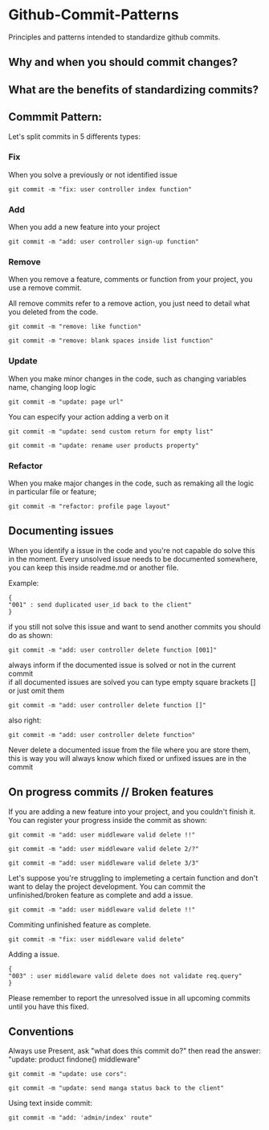 # Github-Commit-Patterns
Principles and patterns intended to standardize github commits.

## Why and when you should commit changes?


## What are the benefits of standardizing commits?

## Commmit Pattern:

Let's split commits in 5 differents types:

### Fix
  When you solve a previously or not identified issue
  ```
  git commit -m "fix: user controller index function"
  ```
 
  
### Add
  When you add a new feature into your project
  ```
  git commit -m "add: user controller sign-up function"
  ```
  
### Remove
  When you remove a feature, comments or function from your project, you use a remove commit.
  
  All remove commits refer to a remove action, you just need to detail what you deleted from the code.
   ```
  git commit -m "remove: like function"
  ```
  
  ```
  git commit -m "remove: blank spaces inside list function"
  
  ```
 
### Update
  When you make minor changes in the code, such as changing variables name, changing loop logic
  ```
  git commit -m "update: page url"
  ```
  You can especify your action adding a verb on it 
  
  ```
  git commit -m "update: send custom return for empty list"
  ```
  
  ```
  git commit -m "update: rename user products property"
  ```
  
### Refactor
  When you make major changes in the code, such as remaking all the logic in particular file or feature;
  ```
  git commit -m "refactor: profile page layout"
  ```

## Documenting issues
  When you identify a issue in the code and you're not capable do solve this in the moment.
  Every unsolved issue needs to be documented somewhere, you can keep this inside readme.md or another file.   
 
  Example:
  ```
  {
  "001" : send duplicated user_id back to the client"
  }
  
  ```
  
  if you still not solve this issue and want to send another commits you should do as shown:
  
  ```
  git commit -m "add: user controller delete function [001]"
  ```
  
  always inform if the documented issue is solved or not in the current commit  
  if all documented issues are solved you can type empty square brackets [] or just omit them

  ```
  git commit -m "add: user controller delete function []"
  ```
  
  also right:
  ```
  git commit -m "add: user controller delete function"
  ```
  
  Never delete a documented issue from the file where you are store them, this is way you will always know which fixed or unfixed issues are in the commit

## On progress commits // Broken features
  If you are adding a new feature into your project, and you couldn't finish it. You can register your progress inside the commit as shown:
  
  ```
  git commit -m "add: user middleware valid delete !!"
  ```
  
  ```
  git commit -m "add: user middleware valid delete 2/?"
  ```
  
  ```
  git commit -m "add: user middleware valid delete 3/3"
  ```
    
  Let's suppose you're struggling to implemeting a certain function and don't want to delay the project development. 
  You can commit the unfinished/broken feature as complete and add a issue.
  
  ```
  git commit -m "add: user middleware valid delete !!"
  ```
  Commiting unfinished feature as complete.
  ```
  git commit -m "fix: user middleware valid delete"
  ```
  
  Adding a issue.
  ```
  {
  "003" : user middleware valid delete does not validate req.query"
  }
  
  ```
  
  Please remember to report the unresolved issue in all upcoming commits until you have this fixed.


## Conventions
  Always use Present, ask "what does this commit do?" then read the answer: "update: product findone() middleware"
  ```
  git commit -m "update: use cors":
  ```
  
  ```
  git commit -m "update: send manga status back to the client"
  ```
  
  Using text inside commit:
  ```
  git commit -m "add: 'admin/index' route"
  ```

